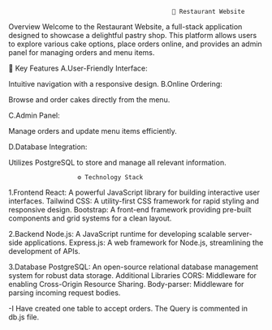 
                                                 🍰 Restaurant Website
Overview
Welcome to the Restaurant Website, a full-stack application designed to showcase a delightful pastry shop. This platform allows users to explore various cake options, place orders online, and provides an admin panel for managing orders and menu items.

🌟 Key Features
A.User-Friendly Interface:

Intuitive navigation with a responsive design.
                                                                                                                                                                        B.Online Ordering:

Browse and order cakes directly from the menu.
                                                                                                                                                                         
C.Admin Panel:

Manage orders and update menu items efficiently.
                                                                                                                                                                      
D.Database Integration:

Utilizes PostgreSQL to store and manage all relevant information.
                                                                                                                                                                           
                       ⚙️ Technology Stack
1.Frontend
React: A powerful JavaScript library for building interactive user interfaces.
Tailwind CSS: A utility-first CSS framework for rapid styling and responsive design.
Bootstrap: A front-end framework providing pre-built components and grid systems for a clean layout.

2.Backend
Node.js: A JavaScript runtime for developing scalable server-side applications.
Express.js: A web framework for Node.js, streamlining the development of APIs.

3.Database
PostgreSQL: An open-source relational database management system for robust data storage.
Additional Libraries
CORS: Middleware for enabling Cross-Origin Resource Sharing.
Body-parser: Middleware for parsing incoming request bodies.

-I Have created one table to accept orders. The Query is commented in db.js file.


